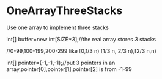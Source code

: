 # OneArrayThreeStacks
Use one array to implement three stacks

int[] buffer=new int[SIZE*3];//the real array stores 3 stacks

//0-99,100-199,200-299 like [0,1/3 n) [1/3 n, 2/3 n),[2/3 n,n)

int[] pointer={-1,-1,-1};//put 3 pointers in an array,pointer[0],pointer[1],pointer[2] is from -1-99
	
